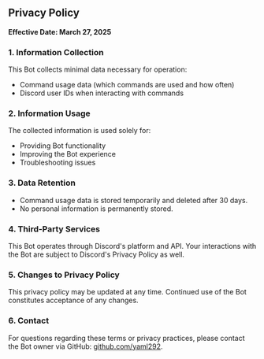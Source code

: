## Privacy Policy

**Effective Date: March 27, 2025**

### 1. Information Collection

This Bot collects minimal data necessary for operation:

- Command usage data (which commands are used and how often)
- Discord user IDs when interacting with commands

### 2. Information Usage

The collected information is used solely for:

- Providing Bot functionality
- Improving the Bot experience
- Troubleshooting issues

### 3. Data Retention

- Command usage data is stored temporarily and deleted after 30 days.
- No personal information is permanently stored.

### 4. Third-Party Services

This Bot operates through Discord's platform and API. Your interactions with the Bot are subject to Discord's Privacy Policy as well.

### 5. Changes to Privacy Policy

This privacy policy may be updated at any time. Continued use of the Bot constitutes acceptance of any changes.

### 6. Contact

For questions regarding these terms or privacy practices, please contact the Bot owner via GitHub: [github.com/yaml292](https://github.com/yaml292).
